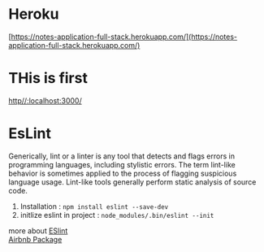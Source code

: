 # Heroku
[https://notes-application-full-stack.herokuapp.com/](https://notes-application-full-stack.herokuapp.com/)

# THis is first
[http//:localhost:3000/](https://fullstackopen.com/en/part3/deploying_app_to_internet#exercises-3-9-3-11)



# EsLint 
Generically, lint or a linter is any tool that detects and flags errors in programming languages, including stylistic errors. The term lint-like behavior is sometimes applied to the process of flagging suspicious language usage. Lint-like tools generally perform static analysis of source code.

1. Installation : `npm install eslint --save-dev`
2. initlize eslint in project : `node_modules/.bin/eslint --init`

 more about [ESlint](https://fullstackopen.com/en/part3/validation_and_es_lint#lint)<br/>
[Airbnb Package](https://github.com/airbnb/javascript/tree/master/packages/eslint-config-airbnb)